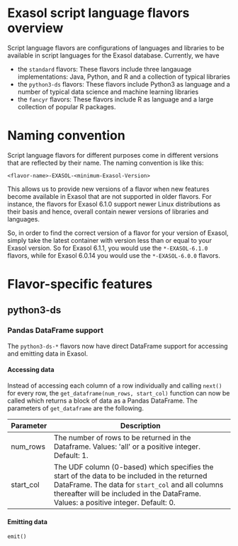 # Exasol script language flavors overview
Script language flavors are configurations of languages and libraries to be available in script languages for the Exasol database.
Currently, we have
* the `standard` flavors: These flavors include three langauage implementations: Java, Python, and R and a collection of typical libraries
* the `python3-ds` flavors: These flavors include Python3 as language and a number of typical data science and machine learning libraries
* the `fancyr` flavors: These flavors include R as language and a large collection of popular R packages.

# Naming convention
Script language flavors for different purposes come in different versions that are reflected by their name.
The naming convention is like this:

`<flavor-name>-EXASOL-<minimum-Exasol-Version>`

This allows us to provide new versions of a flavor when new features become available in Exasol that are not supported in older flavors.
For instance, the flavors for Exasol 6.1.0 support newer Linux distributions as their basis and hence, overall contain newer versions of libraries and languages.

So, in order to find the correct version of a flavor for your version of Exasol, simply take the latest container with version less than or equal to your Exasol version.
So for Exasol 6.1.1, you would use the `*-EXASOL-6.1.0` flavors, while for Exasol 6.0.14 you would use the `*-EXASOL-6.0.0` flavors.

# Flavor-specific features
## python3-ds
### Pandas DataFrame support
The `python3-ds-*` flavors now have direct DataFrame support for accessing and emitting data in Exasol.

#### Accessing data
Instead of accessing each column of a row individually and calling `next()` for every row, the `get_dataframe(num_rows, start_col)` function can now be called which returns a block of data as a Pandas DataFrame. The parameters of `get_dataframe` are the following.

| Parameter | Description |
| ----- | ----- |
| num_rows | The number of rows to be returned in the Dataframe. Values: 'all' or a positive integer. Default: 1. |
| start_col | The UDF column (0-based) which specifies the start of the data to be included in the returned DataFrame. The data for `start_col` and all columns thereafter will be included in the DataFrame. Values: a positive integer. Default: 0. |

#### Emitting data
`emit()`
